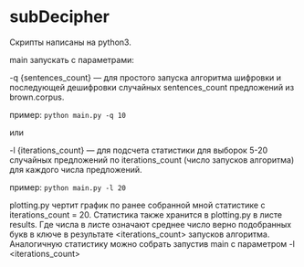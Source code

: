 subDecipher
==========
Скрипты написаны на python3.

main запускать с параметрами:

-q {sentences_count} — для простого запуска алгоритма шифровки и последующей дешифровки случайных sentences_count предложений из brown.corpus.

пример: ```python main.py -q 10```

или

-l {iterations_count} — для подсчета статистики для выборок 5-20 случайных предложений по iterations_count (число запусков алгоритма) для каждого числа предложений.

пример: ```python main.py -l 20```

plotting.py чертит график по ранее собранной мной статистике c iterations_count = 20. Статистика также хранится в plotting.py в листе results. Где числа в листе означают среднее число верно подобранных букв в ключе в результате <iterations_count> запусков алгоритма. Аналогичную статистику можно собрать запустив main с параметром -l <iterations_count>